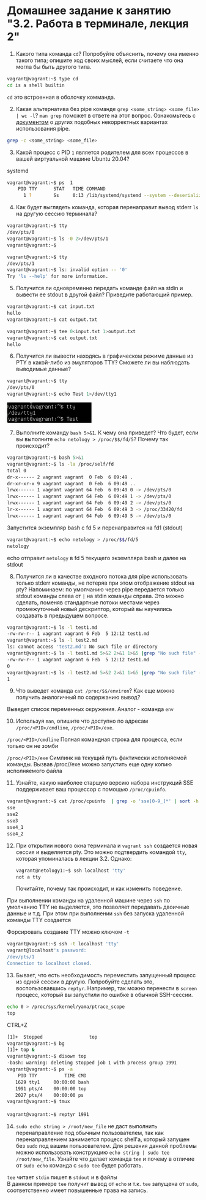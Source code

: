 # Домашнее задание к занятию "3.2. Работа в терминале, лекция 2"

1. Какого типа команда `cd`? Попробуйте объяснить, почему она именно такого типа; опишите ход своих мыслей, если считаете что она могла бы быть другого типа.  
```bash
vagrant@vagrant:~$ type cd  
cd is a shell builtin 
```
`cd` это встроенная в оболочку комманда.

2. Какая альтернатива без pipe команде `grep <some_string> <some_file> | wc -l`? `man grep` поможет в ответе на этот вопрос. Ознакомьтесь с [документом](http://www.smallo.ruhr.de/award.html) о других подобных некорректных вариантах использования pipe.  
```bash
grep -c <some_string> <some_file>
```
3. Какой процесс с PID `1` является родителем для всех процессов в вашей виртуальной машине Ubuntu 20.04?

systemd  
```bash
vagrant@vagrant:~$ ps  1  
    PID TTY      STAT   TIME COMMAND  
      1 ?        Ss     0:13 /lib/systemd/systemd --system --deserialize 31  
```
4. Как будет выглядеть команда, которая перенаправит вывод stderr `ls` на другую сессию терминала?  

```bash
vagrant@vagrant:~$ tty  
/dev/pts/0  
vagrant@vagrant:~$ ls -0 2>/dev/pts/1    
vagrant@vagrant:~$  
```
```bash
vagrant@vagrant:~$ tty  
/dev/pts/1  
vagrant@vagrant:~$ ls: invalid option -- '0'  
Try 'ls --help' for more information.  
```
5. Получится ли одновременно передать команде файл на stdin и вывести ее stdout в другой файл? Приведите работающий пример.  
```bash
vagrant@vagrant:~$ cat input.txt  
hello  
vagrant@vagrant:~$ cat output.txt  
```
```bash
vagrant@vagrant:~$ tee 0<input.txt 1>output.txt  
vagrant@vagrant:~$ cat output.txt  
hello    
```
6. Получится ли вывести находясь в графическом режиме данные из PTY в какой-либо из эмуляторов TTY? Сможете ли вы наблюдать выводимые данные?  
```bash
vagrant@vagrant:~$ tty  
/dev/pts/0  
vagrant@vagrant:~$ echo Test 1>/dev/tty1  
```
![img.png](img.png)
 
7. Выполните команду `bash 5>&1`. К чему она приведет? Что будет, если вы выполните `echo netology > /proc/$$/fd/5`? Почему так происходит?
```bash
vagrant@vagrant:~$ bash 5>&1  
vagrant@vagrant:~$ ls -la /proc/self/fd  
total 0  
dr-x------ 2 vagrant vagrant  0 Feb  6 09:49 .  
dr-xr-xr-x 9 vagrant vagrant  0 Feb  6 09:49 ..  
lrwx------ 1 vagrant vagrant 64 Feb  6 09:49 0 -> /dev/pts/0  
lrwx------ 1 vagrant vagrant 64 Feb  6 09:49 1 -> /dev/pts/0  
lrwx------ 1 vagrant vagrant 64 Feb  6 09:49 2 -> /dev/pts/0  
lr-x------ 1 vagrant vagrant 64 Feb  6 09:49 3 -> /proc/33420/fd  
lrwx------ 1 vagrant vagrant 64 Feb  6 09:49 5 -> /dev/pts/0  
```
Запустится экземпляр bash с fd 5 и перенаправится на fd1 (stdout)  
```bash
vagrant@vagrant:~$ echo netology > /proc/$$/fd/5  
netology  
```
echo отправит `netology` в fd 5 текущего экземпляра bash и далее на stdout   

8. Получится ли в качестве входного потока для pipe использовать только stderr команды, не потеряв при этом отображение stdout на pty? Напоминаем: по умолчанию через pipe передается только stdout команды слева от `|` на stdin команды справа.
Это можно сделать, поменяв стандартные потоки местами через промежуточный новый дескриптор, который вы научились создавать в предыдущем вопросе.
```bash
vagrant@vagrant:~$ ls -l test1.md  
-rw-rw-r-- 1 vagrant vagrant 6 Feb  5 12:12 test1.md  
vagrant@vagrant:~$ ls -l test2.md  
ls: cannot access 'test2.md': No such file or directory  
vagrant@vagrant:~$ ls -l test1.md 5>&2 2>&1 1>&5 |grep "No such file" -c  
-rw-rw-r-- 1 vagrant vagrant 6 Feb  5 12:12 test1.md  
0  
vagrant@vagrant:~$ ls -l test2.md 5>&2 2>&1 1>&5 |grep "No such file" -c    
1  
```
9. Что выведет команда `cat /proc/$$/environ`? Как еще можно получить аналогичный по содержанию вывод?

Выведет список переменных окружения. Аналог - команда `env`

10. Используя `man`, опишите что доступно по адресам `/proc/<PID>/cmdline`, `/proc/<PID>/exe`.
 
`/proc/<PID>/cmdline`
Полная командная строка для процесса, если только он не зомби

`/proc/<PID>/exe`
Симлинк на текущий путь фактически исполняемой команды. Вызвав /proc/<PID>/exe можно запустить еще одну копию исполняемого файла 

11. Узнайте, какую наиболее старшую версию набора инструкций SSE поддерживает ваш процессор с помощью `/proc/cpuinfo`.
```bash
vagrant@vagrant:~$ cat /proc/cpuinfo  | grep -o 'sse[0-9_]*' | sort -h | uniq
sse  
sse2  
sse3  
sse4_1  
sse4_2 
```
12. При открытии нового окна терминала и `vagrant ssh` создается новая сессия и выделяется pty. Это можно подтвердить командой `tty`, которая упоминалась в лекции 3.2. Однако:

     ```bash
     vagrant@netology1:~$ ssh localhost 'tty'
     not a tty
     ```

     Почитайте, почему так происходит, и как изменить поведение.

При выполнении команды на удаленной машине через `ssh` по умолчанию TTY не выделяется, это позволяет передавать двоичные данные и т.д.
При этом при выполнении `ssh` без запуска удаленной команды TTY создается

Форсировать создание TTY можно ключом `-t`
```bash
vagrant@vagrant:~$ ssh -t localhost 'tty'
vagrant@localhost's password:
/dev/pts/1
Connection to localhost closed.  
```
13. Бывает, что есть необходимость переместить запущенный процесс из одной сессии в другую. Попробуйте сделать это, воспользовавшись `reptyr`. Например, так можно перенести в `screen` процесс, который вы запустили по ошибке в обычной SSH-сессии.
```bash
echo 0 > /proc/sys/kernel/yama/ptrace_scope
top 
```
CTRL+Z
```bash
[1]+  Stopped                 top
vagrant@vagrant:~$ bg
[1]+ top &
vagrant@vagrant:~$ disown top
-bash: warning: deleting stopped job 1 with process group 1991
vagrant@vagrant:~$ ps -a
    PID TTY          TIME CMD
   1629 tty1     00:00:00 bash
   1991 pts/4    00:00:00 top
   2027 pts/4    00:00:00 ps
vagrant@vagrant:~$ tmux

vagrant@vagrant:~$ reptyr 1991
```
14. `sudo echo string > /root/new_file` не даст выполнить перенаправление под обычным пользователем, так как перенаправлением занимается процесс shell'а, который запущен без `sudo` под вашим пользователем. Для решения данной проблемы можно использовать конструкцию `echo string | sudo tee /root/new_file`. Узнайте что делает команда `tee` и почему в отличие от `sudo echo` команда с `sudo tee` будет работать.

`tee` читает `stdin` пишет в `stdout` и в файлы  
В данном примере `tee` получит вывод от `echo` и т.к. `tee` запущена от `sudo`, соответственно имеет повышенные права на запись.